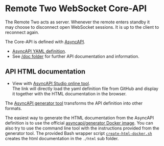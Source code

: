 # Remote Two WebSocket Core-API

The Remote Two acts as server. Whenever the remote enters standby it may choose to disconnect open WebSocket sessions.
It is up to the client to reconnect again.

The Core-API is defined with [AsyncAPI](https://www.asyncapi.com/).

- [AsyncAPI YAML definition](UCR2-asyncapi.yaml).
- See [/doc folder](../../doc/README.md) for further API documentation and information.

## API HTML documentation

- View with [AsyncAPI Studio online tool](https://studio.asyncapi.com/?url=https://raw.githubusercontent.com/unfoldedcircle/core-api/main/core-api/websocket/UCR2-asyncapi.yaml).  
  The link will directly load the yaml definition file from GitHub and display it together with the HTML documentation
  in the browser.

The [AsyncAPI generator tool](https://github.com/asyncapi/generator) transforms the API definition into other formats.

The easiest way to generate the HTML documentation from the AsyncAPI definition is to use the official
[asyncapi/generator Docker image](https://hub.docker.com/r/asyncapi/generator). You can also try to use the command line
tool with the instructions provided from the generator tool.
The provided Bash wrapper script [`create-html-docker.sh`](create-html-docker.sh) creates the html documentation in the
`./html` sub folder.

